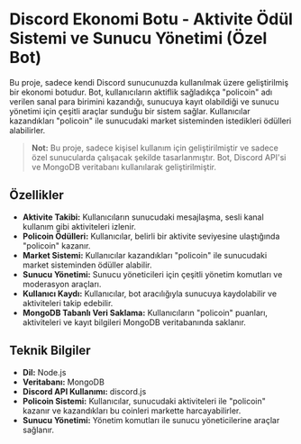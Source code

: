 # Discord Ekonomi Botu - Aktivite Ödül Sistemi ve Sunucu Yönetimi (Özel Bot)

Bu proje, sadece kendi Discord sunucunuzda kullanılmak üzere geliştirilmiş bir ekonomi botudur. Bot, kullanıcıların aktiflik sağladıkça "policoin" adı verilen sanal para birimini kazandığı, sunucuya kayıt olabildiği ve sunucu yönetimi için çeşitli araçlar sunduğu bir sistem sağlar. Kullanıcılar kazandıkları "policoin" ile sunucudaki market sisteminden istedikleri ödülleri alabilirler.

> **Not:** Bu proje, sadece kişisel kullanım için geliştirilmiştir ve sadece özel sunucularda çalışacak şekilde tasarlanmıştır. Bot, Discord API'si ve MongoDB veritabanı kullanılarak geliştirilmiştir.

## Özellikler
- **Aktivite Takibi:** Kullanıcıların sunucudaki mesajlaşma, sesli kanal kullanım gibi aktiviteleri izlenir.
- **Policoin Ödülleri:** Kullanıcılar, belirli bir aktivite seviyesine ulaştığında "policoin" kazanır.
- **Market Sistemi:** Kullanıcılar kazandıkları "policoin" ile sunucudaki market sisteminden ödüller alabilir.
- **Sunucu Yönetimi:** Sunucu yöneticileri için çeşitli yönetim komutları ve moderasyon araçları.
- **Kullanıcı Kaydı:** Kullanıcılar, bot aracılığıyla sunucuya kaydolabilir ve aktiviteleri takip edebilir.
- **MongoDB Tabanlı Veri Saklama:** Kullanıcıların "policoin" puanları, aktiviteleri ve kayıt bilgileri MongoDB veritabanında saklanır.

## Teknik Bilgiler
- **Dil:** Node.js
- **Veritabanı:** MongoDB
- **Discord API Kullanımı:** discord.js
- **Policoin Sistemi:** Kullanıcılar, sunucudaki aktiviteleri ile "policoin" kazanır ve kazandıkları bu coinleri markette harcayabilirler.
- **Sunucu Yönetimi:** Yönetim komutları ile sunucu yöneticilerine araçlar sağlanır.
